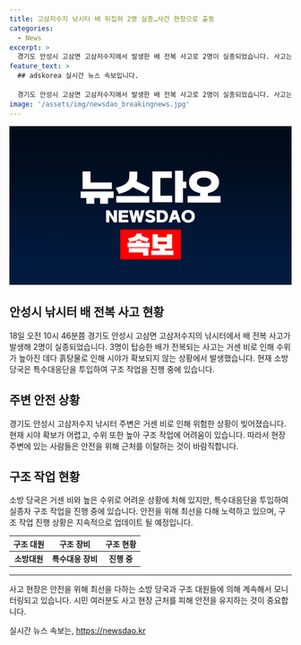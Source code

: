 ```yaml
---
title: 고삼저수지 낚시터 배 뒤집혀 2명 실종…사건 현장으로 출동
categories:
  - News
excerpt: >
  경기도 안성시 고삼면 고삼저수지에서 발생한 배 전복 사고로 2명이 실종되었습니다. 사고는 낚시객 2명과 관계자 1명이 타고 있던 배에서 발생했으며, 현장은 거센 비와 높아진 수위로 인해 구조 작업이 어려운 상황입니다. 소방 당국은 특수대응단을 투입하여 구조 작업을 진행 중입니다.
feature_text: >
  ## adskorea 실시간 뉴스 속보입니다.

  경기도 안성시 고삼면 고삼저수지에서 발생한 배 전복 사고로 2명이 실종되었습니다. 사고는 낚시객 2명과 관계자 1명이 타고 있던 배에서 발생했으며, 현장은 거센 비와 높아진 수위로 인해 구조 작업이 어려운 상황입니다. 소방 당국은 특수대응단을 투입하여 구조 작업을 진행 중입니다.
image: '/assets/img/newsdao_breakingnews.jpg'
---
```


<p><img src="/assets/img/newsdao_breakingnews.jpg" alt="adskorea 속보" /></p>

<h2 data-ke-size="size26">안성시 낚시터 배 전복 사고 현황</h2>

<p data-ke-size="size16">18일 오전 10시 46분쯤 경기도 안성시 고삼면 고삼저수지의 낚시터에서 배 전복 사고가 발생해 2명이 실종되었습니다. 3명이 탑승한 배가 전복되는 사고는 거센 비로 인해 수위가 높아진 데다 흙탕물로 인해 시야가 확보되지 않는 상황에서 발생했습니다. 현재 소방 당국은 특수대응단을 투입하여 구조 작업을 진행 중에 있습니다.</p>

<h2 data-ke-size="size26">주변 안전 상황</h2>

<p data-ke-size="size16">경기도 안성시 고삼저수지 낚시터 주변은 거센 비로 인해 위험한 상황이 빚어졌습니다. 현재 시야 확보가 어렵고, 수위 또한 높아 구조 작업에 어려움이 있습니다. 따라서 현장 주변에 있는 사람들은 안전을 위해 근처를 이탈하는 것이 바람직합니다.</p>

<h2 data-ke-size="size26">구조 작업 현황</h2>

<p data-ke-size="size16">소방 당국은 거센 비와 높은 수위로 어려운 상황에 처해 있지만, 특수대응단을 투입하여 실종자 구조 작업을 진행 중에 있습니다. 안전을 위해 최선을 다해 노력하고 있으며, 구조 작업 진행 상황은 지속적으로 업데이트 될 예정입니다.</p>

<table>
    <thead>
        <tr>
            <th style="text-align: center;">구조 대원</th>
            <th style="text-align: center;">구조 장비</th>
            <th style="text-align: center;">구조 현황</th>
        </tr>
    </thead>
    <tbody>
        <tr>
            <td style="text-align: center;"><b>소방대원</b></td>
            <td style="text-align: center;"><b>특수대응 장비</b></td>
            <td style="text-align: center;"><b>진행 중</b></td>
        </tr>
    </tbody>
</table>

<hr>

<p data-ke-size="size16">사고 현장은 안전을 위해 최선을 다하는 소방 당국과 구조 대원들에 의해 계속해서 모니터링되고 있습니다. 시민 여러분도 사고 현장 근처를 피해 안전을 유지하는 것이 중요합니다.</p>
실시간 뉴스 속보는, <a href="https://newsdao.kr" rel="dofollow">https://newsdao.kr</a>


